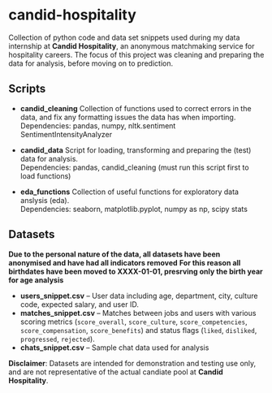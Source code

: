 # candid-hospitality
Collection of python code and data set snippets used during my data internship at **Candid Hospitality**, an anonymous matchmaking service for hospitality careers.
The focus of this project was cleaning and preparing the data for analysis, before moving on to prediction.

## Scripts

- **candid_cleaning** Collection of functions used to correct errors in the data, and fix any formatting issues the data has when importing.<br>
  Dependencies: pandas, numpy, nltk.sentiment SentimentIntensityAnalyzer

- **candid_data** Script for loading, transforming and preparing the (test) data for analysis.<br>
  Dependencies: pandas, candid_cleaning (must run this script first to load functions)

- **eda_functions** Collection of useful functions for exploratory data anslysis (eda).<br>
  Dependencies: seaborn, matplotlib.pyplot, numpy as np, scipy stats


## Datasets

**Due to the personal nature of the data, all datasets have been anonymised and have had all indicators removed**
**For this reason all birthdates have been moved to XXXX-01-01, presrving only the birth year for age analysis**

- **users_snippet.csv** – User data including age, department, city, culture code, expected salary, and user ID.
- **matches_snippet.csv** – Matches between jobs and users with various scoring metrics (`score_overall`, `score_culture`, `score_competencies`, `score_compensation`, `score_benefits`) and status flags (`liked`, `disliked`, `progressed`, `rejected`).
- **chats_snippet.csv** – Sample chat data used for analysis

**Disclaimer**: Datasets are intended for demonstration and testing use only, and are not representative of the actual candiate pool at **Candid Hospitality**.


